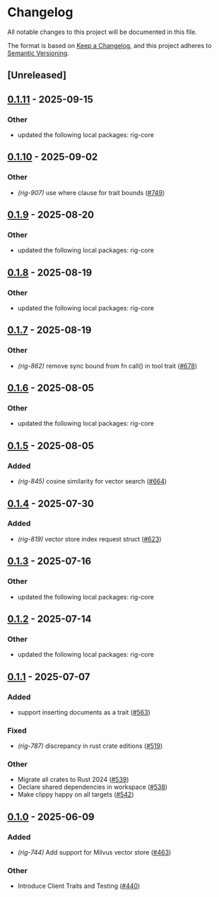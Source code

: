 # Changelog

All notable changes to this project will be documented in this file.

The format is based on [Keep a Changelog](https://keepachangelog.com/en/1.0.0/),
and this project adheres to [Semantic Versioning](https://semver.org/spec/v2.0.0.html).

## [Unreleased]

## [0.1.11](https://github.com/0xPlaygrounds/rig/compare/rig-milvus-v0.1.10...rig-milvus-v0.1.11) - 2025-09-15

### Other

- updated the following local packages: rig-core

## [0.1.10](https://github.com/0xPlaygrounds/rig/compare/rig-milvus-v0.1.9...rig-milvus-v0.1.10) - 2025-09-02

### Other

- *(rig-907)* use where clause for trait bounds ([#749](https://github.com/0xPlaygrounds/rig/pull/749))

## [0.1.9](https://github.com/0xPlaygrounds/rig/compare/rig-milvus-v0.1.8...rig-milvus-v0.1.9) - 2025-08-20

### Other

- updated the following local packages: rig-core

## [0.1.8](https://github.com/0xPlaygrounds/rig/compare/rig-milvus-v0.1.7...rig-milvus-v0.1.8) - 2025-08-19

### Other

- updated the following local packages: rig-core

## [0.1.7](https://github.com/0xPlaygrounds/rig/compare/rig-milvus-v0.1.6...rig-milvus-v0.1.7) - 2025-08-19

### Other

- *(rig-862)* remove sync bound from fn call() in tool trait ([#678](https://github.com/0xPlaygrounds/rig/pull/678))

## [0.1.6](https://github.com/0xPlaygrounds/rig/compare/rig-milvus-v0.1.5...rig-milvus-v0.1.6) - 2025-08-05

### Other

- updated the following local packages: rig-core

## [0.1.5](https://github.com/0xPlaygrounds/rig/compare/rig-milvus-v0.1.4...rig-milvus-v0.1.5) - 2025-08-05

### Added

- *(rig-845)* cosine similarity for vector search ([#664](https://github.com/0xPlaygrounds/rig/pull/664))

## [0.1.4](https://github.com/0xPlaygrounds/rig/compare/rig-milvus-v0.1.3...rig-milvus-v0.1.4) - 2025-07-30

### Added

- *(rig-819)* vector store index request struct ([#623](https://github.com/0xPlaygrounds/rig/pull/623))

## [0.1.3](https://github.com/0xPlaygrounds/rig/compare/rig-milvus-v0.1.2...rig-milvus-v0.1.3) - 2025-07-16

### Other

- updated the following local packages: rig-core

## [0.1.2](https://github.com/0xPlaygrounds/rig/compare/rig-milvus-v0.1.1...rig-milvus-v0.1.2) - 2025-07-14

### Other

- updated the following local packages: rig-core

## [0.1.1](https://github.com/0xPlaygrounds/rig/compare/rig-milvus-v0.1.0...rig-milvus-v0.1.1) - 2025-07-07

### Added

- support inserting documents as a trait ([#563](https://github.com/0xPlaygrounds/rig/pull/563))

### Fixed

- *(rig-787)* discrepancy in rust crate editions ([#519](https://github.com/0xPlaygrounds/rig/pull/519))

### Other

- Migrate all crates to Rust 2024 ([#539](https://github.com/0xPlaygrounds/rig/pull/539))
- Declare shared dependencies in workspace ([#538](https://github.com/0xPlaygrounds/rig/pull/538))
- Make clippy happy on all targets ([#542](https://github.com/0xPlaygrounds/rig/pull/542))

## [0.1.0](https://github.com/0xPlaygrounds/rig/releases/tag/rig-milvus-v0.1.0) - 2025-06-09

### Added

- *(rig-744)* Add support for Milvus vector store ([#463](https://github.com/0xPlaygrounds/rig/pull/463))

### Other

- Introduce Client Traits and Testing ([#440](https://github.com/0xPlaygrounds/rig/pull/440))
